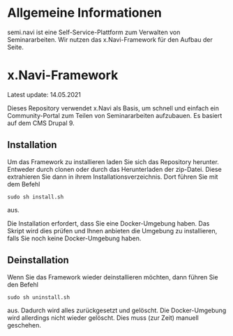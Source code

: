 # Allgemeine Informationen
semi.navi ist eine Self-Service-Plattform zum Verwalten von Seminararbeiten. Wir nutzen das x.Navi-Framework für den Aufbau der Seite.

# x.Navi-Framework
Latest update: 14.05.2021

Dieses Repository verwendet x.Navi als Basis, um schnell und einfach ein Community-Portal zum Teilen von Seminararbeiten aufzubauen. Es basiert auf dem CMS Drupal 9.

## Installation

Um das Framework zu installieren laden Sie sich das Repository herunter. Entweder durch clonen oder durch das Herunterladen der zip-Datei. Diese extrahieren Sie dann in ihrem Installationsverzeichnis. Dort führen Sie mit dem Befehl

```shell
sudo sh install.sh
```
aus.

Die Installation erfordert, dass Sie eine Docker-Umgebung haben. Das Skript wird dies prüfen und Ihnen anbieten die Umgebung zu installieren, falls Sie noch keine Docker-Umgebung haben.

## Deinstallation

Wenn Sie das Framework wieder deinstallieren möchten, dann führen Sie den Befehl

```
sudo sh uninstall.sh
```
aus. Dadurch wird alles zurückgesetzt und gelöscht. Die Docker-Umgebung wird allerdings nicht wieder gelöscht. Dies muss (zur Zeit) manuell geschehen. 